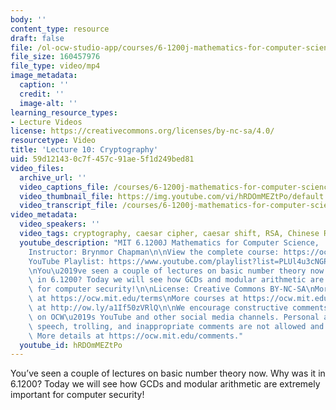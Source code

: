 ```yaml
---
body: ''
content_type: resource
draft: false
file: /ol-ocw-studio-app/courses/6-1200j-mathematics-for-computer-science-spring-2024/61200-sp24-lecture10-2024mar14_360p_16_9.mp4
file_size: 160457976
file_type: video/mp4
image_metadata:
  caption: ''
  credit: ''
  image-alt: ''
learning_resource_types:
- Lecture Videos
license: https://creativecommons.org/licenses/by-nc-sa/4.0/
resourcetype: Video
title: 'Lecture 10: Cryptography'
uid: 59d12143-0c7f-457c-91ae-5f1d249bed81
video_files:
  archive_url: ''
  video_captions_file: /courses/6-1200j-mathematics-for-computer-science-spring-2024/12B1TLDPm5q1wCr4sjlY9EXbdty6zFBIO_transcript.webvtt
  video_thumbnail_file: https://img.youtube.com/vi/hRDOmMEZtPo/default.jpg
  video_transcript_file: /courses/6-1200j-mathematics-for-computer-science-spring-2024/12B1TLDPm5q1wCr4sjlY9EXbdty6zFBIO_transcript.pdf
video_metadata:
  video_speakers: ''
  video_tags: cryptography, caesar cipher, caesar shift, RSA, Chinese Remainder Theorem
  youtube_description: "MIT 6.1200J Mathematics for Computer Science,  Spring 2024\n\
    Instructor: Brynmor Chapman\n\nView the complete course: https://ocw.mit.edu/courses/6-1200j-mathematics-for-computer-science-spring-2024/\n\
    YouTube Playlist: https://www.youtube.com/playlist?list=PLUl4u3cNGP61VNvICqk2HXJTonnKgAc9d\n\
    \nYou\u2019ve seen a couple of lectures on basic number theory now. Why was it\
    \ in 6.1200? Today we will see how GCDs and modular arithmetic are extremely important\
    \ for computer security!\n\nLicense: Creative Commons BY-NC-SA\nMore information\
    \ at https://ocw.mit.edu/terms\nMore courses at https://ocw.mit.edu\nSupport OCW\
    \ at http://ow.ly/a1If50zVRlQ\n\nWe encourage constructive comments and discussion\
    \ on OCW\u2019s YouTube and other social media channels. Personal attacks, hate\
    \ speech, trolling, and inappropriate comments are not allowed and may be removed.\
    \ More details at https://ocw.mit.edu/comments."
  youtube_id: hRDOmMEZtPo
---
```

You’ve seen a couple of lectures on basic number theory now. Why was it in 6.1200? Today we will see how GCDs and modular arithmetic are extremely important for computer security!